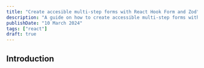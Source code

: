 ```yaml
---
title: "Create accesible multi-step forms with React Hook Form and Zod"
description: "A guide on how to create accessible multi-step forms with React Hook Form and Zod"
publishDate: "10 March 2024"
tags: ["react"]
draft: true
---
```


## Introduction
